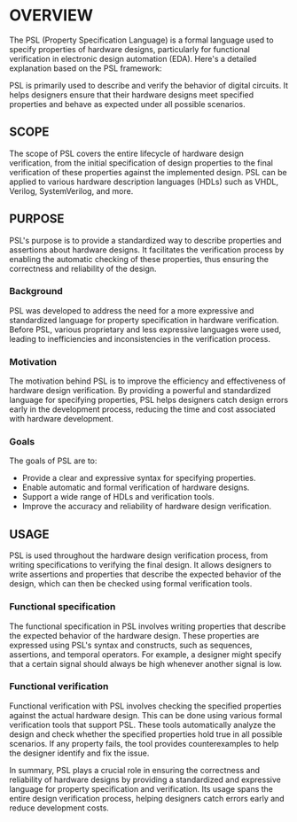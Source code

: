 # OVERVIEW

The PSL (Property Specification Language) is a formal language used to specify properties of hardware designs, particularly for functional verification in electronic design automation (EDA). Here's a detailed explanation based on the PSL framework:

PSL is primarily used to describe and verify the behavior of digital circuits. It helps designers ensure that their hardware designs meet specified properties and behave as expected under all possible scenarios.

## SCOPE

The scope of PSL covers the entire lifecycle of hardware design verification, from the initial specification of design properties to the final verification of these properties against the implemented design. PSL can be applied to various hardware description languages (HDLs) such as VHDL, Verilog, SystemVerilog, and more.

## PURPOSE

PSL's purpose is to provide a standardized way to describe properties and assertions about hardware designs. It facilitates the verification process by enabling the automatic checking of these properties, thus ensuring the correctness and reliability of the design.

### Background

PSL was developed to address the need for a more expressive and standardized language for property specification in hardware verification. Before PSL, various proprietary and less expressive languages were used, leading to inefficiencies and inconsistencies in the verification process.

### Motivation

The motivation behind PSL is to improve the efficiency and effectiveness of hardware design verification. By providing a powerful and standardized language for specifying properties, PSL helps designers catch design errors early in the development process, reducing the time and cost associated with hardware development.

### Goals

The goals of PSL are to:
- Provide a clear and expressive syntax for specifying properties.
- Enable automatic and formal verification of hardware designs.
- Support a wide range of HDLs and verification tools.
- Improve the accuracy and reliability of hardware design verification.

## USAGE

PSL is used throughout the hardware design verification process, from writing specifications to verifying the final design. It allows designers to write assertions and properties that describe the expected behavior of the design, which can then be checked using formal verification tools.

### Functional specification

The functional specification in PSL involves writing properties that describe the expected behavior of the hardware design. These properties are expressed using PSL's syntax and constructs, such as sequences, assertions, and temporal operators. For example, a designer might specify that a certain signal should always be high whenever another signal is low.

### Functional verification

Functional verification with PSL involves checking the specified properties against the actual hardware design. This can be done using various formal verification tools that support PSL. These tools automatically analyze the design and check whether the specified properties hold true in all possible scenarios. If any property fails, the tool provides counterexamples to help the designer identify and fix the issue.

In summary, PSL plays a crucial role in ensuring the correctness and reliability of hardware designs by providing a standardized and expressive language for property specification and verification. Its usage spans the entire design verification process, helping designers catch errors early and reduce development costs.
